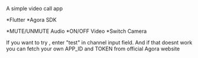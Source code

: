 A simple video call app

*Flutter
*Agora SDK


*MUTE/UNMUTE Audio
*ON/OFF Video
*Switch Camera


If you want to try , enter "test" in channel input field.
And if that doesnt work you can fetch your own APP_ID and TOKEN from official Agora website
